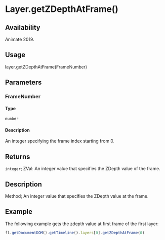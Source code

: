 # Layer.getZDepthAtFrame() 

## Availability

Animate 2019.

## Usage

layer.getZDepthAtFrame(FrameNumber)

## Parameters

### **FrameNumber**

#### Type

```typescript
number
```

#### Description

An integer specifying the frame index starting from 0.

## Returns

`integer`; ZVal: An integer value that specifies the ZDepth value of the frame.

## Description

Method; An integer value that specifies the ZDepth value at the frame.

## Example

The following example gets the zdepth value at first frame of the first layer:

```javascript
fl.getDocumentDOM().getTimeline().layers[0].getZDepthAtFrame(0)
```
